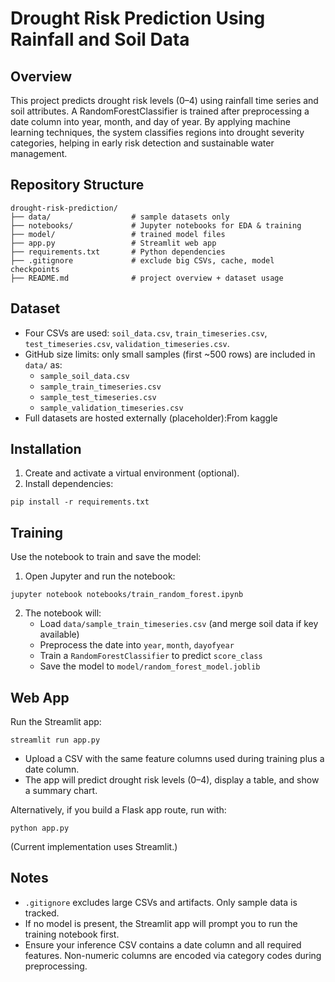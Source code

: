 # Drought Risk Prediction Using Rainfall and Soil Data

## Overview
This project predicts drought risk levels (0–4) using rainfall time series and soil attributes. A RandomForestClassifier is trained after preprocessing a date column into year, month, and day of year. By applying machine learning techniques, the system classifies regions into drought severity categories, helping in early risk detection and sustainable water management.

## Repository Structure
```
drought-risk-prediction/
├── data/                  # sample datasets only
├── notebooks/             # Jupyter notebooks for EDA & training
├── model/                 # trained model files
├── app.py                 # Streamlit web app
├── requirements.txt       # Python dependencies
├── .gitignore             # exclude big CSVs, cache, model checkpoints
├── README.md              # project overview + dataset usage
```

## Dataset
- Four CSVs are used: `soil_data.csv`, `train_timeseries.csv`, `test_timeseries.csv`, `validation_timeseries.csv`.
- GitHub size limits: only small samples (first ~500 rows) are included in `data/` as:
  - `sample_soil_data.csv`
  - `sample_train_timeseries.csv`
  - `sample_test_timeseries.csv`
  - `sample_validation_timeseries.csv`
- Full datasets are hosted externally (placeholder):From kaggle

## Installation
1. Create and activate a virtual environment (optional).
2. Install dependencies:
```
pip install -r requirements.txt
```

## Training
Use the notebook to train and save the model:
1. Open Jupyter and run the notebook:
```
jupyter notebook notebooks/train_random_forest.ipynb
```
2. The notebook will:
   - Load `data/sample_train_timeseries.csv` (and merge soil data if key available)
   - Preprocess the date into `year`, `month`, `dayofyear`
   - Train a `RandomForestClassifier` to predict `score_class`
   - Save the model to `model/random_forest_model.joblib`

## Web App
Run the Streamlit app:
```
streamlit run app.py
```
- Upload a CSV with the same feature columns used during training plus a date column.
- The app will predict drought risk levels (0–4), display a table, and show a summary chart.

Alternatively, if you build a Flask app route, run with:
```
python app.py
```
(Current implementation uses Streamlit.)

## Notes
- `.gitignore` excludes large CSVs and artifacts. Only sample data is tracked.
- If no model is present, the Streamlit app will prompt you to run the training notebook first.
- Ensure your inference CSV contains a date column and all required features. Non-numeric columns are encoded via category codes during preprocessing.
